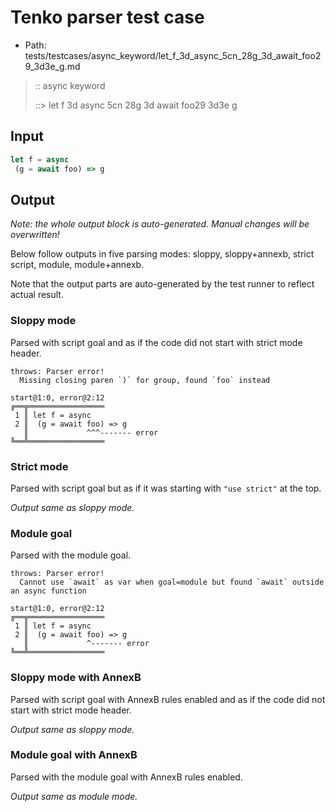 # Tenko parser test case

- Path: tests/testcases/async_keyword/let_f_3d_async_5cn_28g_3d_await_foo29_3d3e_g.md

> :: async keyword
>
> ::> let f 3d async 5cn 28g 3d await foo29 3d3e g

## Input

`````js
let f = async 
 (g = await foo) => g
`````

## Output

_Note: the whole output block is auto-generated. Manual changes will be overwritten!_

Below follow outputs in five parsing modes: sloppy, sloppy+annexb, strict script, module, module+annexb.

Note that the output parts are auto-generated by the test runner to reflect actual result.

### Sloppy mode

Parsed with script goal and as if the code did not start with strict mode header.

`````
throws: Parser error!
  Missing closing paren `)` for group, found `foo` instead

start@1:0, error@2:12
╔══╦═════════════════
 1 ║ let f = async
 2 ║  (g = await foo) => g
   ║             ^^^------- error
╚══╩═════════════════

`````

### Strict mode

Parsed with script goal but as if it was starting with `"use strict"` at the top.

_Output same as sloppy mode._

### Module goal

Parsed with the module goal.

`````
throws: Parser error!
  Cannot use `await` as var when goal=module but found `await` outside an async function

start@1:0, error@2:12
╔══╦═════════════════
 1 ║ let f = async
 2 ║  (g = await foo) => g
   ║             ^------- error
╚══╩═════════════════

`````

### Sloppy mode with AnnexB

Parsed with script goal with AnnexB rules enabled and as if the code did not start with strict mode header.

_Output same as sloppy mode._

### Module goal with AnnexB

Parsed with the module goal with AnnexB rules enabled.

_Output same as module mode._
